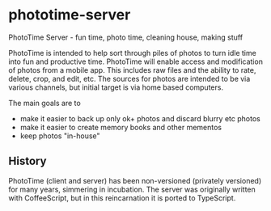 # phototime-server
PhotoTime Server - fun time, photo time, cleaning house, making stuff

PhotoTime is intended to help sort through piles of photos to turn idle time into fun and productive time.
PhotoTime will enable access and modification of photos from a mobile app.
This includes raw files and the ability to rate, delete, crop, and edit, etc.
The sources for photos are intended to be via various channels, but initial target is via home based computers.

The main goals are to
* make it easier to back up only ok+ photos and discard blurry etc photos
* make it easier to create memory books and other mementos
* keep photos "in-house" 

## History

PhotoTime (client and server) has been non-versioned (privately versioned) for many years, simmering in incubation.
The server was originally written with CoffeeScript, but in this reincarnation it is ported to TypeScript.

